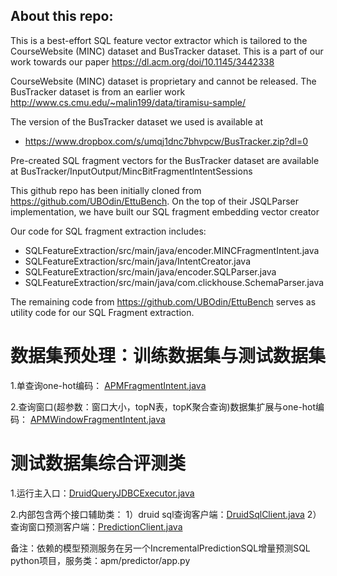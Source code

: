 
## About this repo:

This is a best-effort SQL feature vector extractor which is tailored to the CourseWebsite (MINC) dataset and BusTracker dataset. This is a part of our work towards our paper https://dl.acm.org/doi/10.1145/3442338

CourseWebsite (MINC) dataset is proprietary and cannot be released. The BusTracker dataset is from an earlier work http://www.cs.cmu.edu/~malin199/data/tiramisu-sample/ 

The version of the BusTracker dataset we used is available at
* https://www.dropbox.com/s/umqj1dnc7bhvpcw/BusTracker.zip?dl=0

Pre-created SQL fragment vectors for the BusTracker dataset are available at BusTracker/InputOutput/MincBitFragmentIntentSessions

This github repo has been initially cloned from https://github.com/UBOdin/EttuBench. On the top of their JSQLParser implementation, we have built our SQL fragment embedding vector creator

Our code for SQL fragment extraction includes:

* SQLFeatureExtraction/src/main/java/encoder.MINCFragmentIntent.java
* SQLFeatureExtraction/src/main/java/IntentCreator.java
* SQLFeatureExtraction/src/main/java/encoder.SQLParser.java
* SQLFeatureExtraction/src/main/java/com.clickhouse.SchemaParser.java

The remaining code from https://github.com/UBOdin/EttuBench serves as utility code for our SQL Fragment extraction.

# 数据集预处理：训练数据集与测试数据集

1.单查询one-hot编码：
[APMFragmentIntent.java](src/main/java/sql/encoder/APMFragmentIntent.java)

2.查询窗口(超参数：窗口大小，topN表，topK聚合查询)数据集扩展与one-hot编码：
[APMWindowFragmentIntent.java](src/main/java/sql/encoder/APMWindowFragmentIntent.java)

# 测试数据集综合评测类

1.运行主入口：[DruidQueryJDBCExecutor.java](src/main/java/sql/sender/DruidQueryJDBCExecutor.java)

2.内部包含两个接口辅助类：
1）druid sql查询客户端：[DruidSqlClient.java](src/main/java/sql/sender/DruidSqlClient.java)
2）查询窗口预测客户端：[PredictionClient.java](src/main/java/sql/sender/PredictionClient.java)

备注：依赖的模型预测服务在另一个IncrementalPredictionSQL增量预测SQL python项目，服务类：apm/predictor/app.py